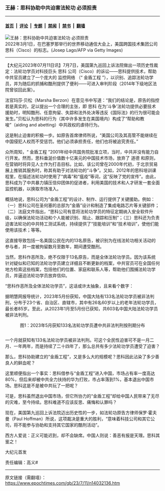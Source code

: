 ### 王赫：思科协助中共迫害法轮功 必须担责

---

#### [首页](../../../..?n14032136) &nbsp;|&nbsp; [评论](../../../../../epoch-comment?n14032136) &nbsp;|&nbsp; [专题](../../../../../epoch-special?n14032136) &nbsp;|&nbsp; [禁闻](../../../../../epoch-news?n14032136) &nbsp;|&nbsp; [禁书](../../../../../books?n14032136) &nbsp;|&nbsp; [翻墙](https://github.com/gfw-breaker/nogfw/blob/master/README.md?n14032136)


<div><img alt="王赫：思科协助中共迫害法轮功 必须担责" class="attachment-djy_600_400 size-djy_600_400 wp-post-image" src="https://i.epochtimes.com/assets/uploads/2023/07/id14032148-GettyImages-1238848373-.jpeg"/>
<div class="caption">
 2022年3月1日，在巴塞罗那举行的世界移动通信大会上，美国跨国技术集团公司思科（Cisco）的标志。(Josep Lago/AFP via Getty Images)
</div></div><hr/><div class="post_content" id="artbody" itemprop="articleBody">
 <!-- article content begin -->
 <p>
  【大纪元2023年07月11日讯】7月7日，美国第九巡回上诉法院做出一项历史性裁定：法轮功学员对科技巨头
  <ok href="https://www.epochtimes.com/gb/tag/%E6%80%9D%E7%A7%91.html">
   思科
  </ok>
  公司（Cisco）的诉讼——思科提供技术，帮助中共官员建立了一个庞大的
  <ok href="https://www.epochtimes.com/gb/tag/%E7%9B%91%E6%8E%A7%E7%BD%91%E7%BB%9C.html">
   监控网络
  </ok>
  （“
  <ok href="https://www.epochtimes.com/gb/tag/%E9%87%91%E7%9B%BE%E5%B7%A5%E7%A8%8B.html">
   金盾工程
  </ok>
  ”），以识别、追踪法轮功学员，并为随后的抓捕和酷刑提供了便利——可进入审判阶段（2014年下级地区法院曾驳回此案）。
 </p>
 <p>
  法官玛莎‧贝松（Marsha Berzon）在意见书中写道：“我们的结论是，原告的指控若是真实的，足以提出一个合理的主张，即
  <ok href="https://www.epochtimes.com/gb/tag/%E6%80%9D%E7%A7%91.html">
   思科
  </ok>
  在为‘斗争’法轮功提供必要技术援助时，明知酷刑、任意拘留、失踪和法外处决等违反《国际法》的行为很可能会发生。”贝松认为思科的行为（其中许多发生在美国境内）构成了“帮助和教唆”（aiding and abetting）中共政权的虐待行为。
 </p>
 <p>
  这是制止迫害的积极一步。如原告首席律师所说，“美国公司及其高管不能继续在中国侵犯人权而不受惩罚。他们必须承担责任，他们也将被追究责任。”
 </p>
 <p>
  众所周知，“
  <ok href="https://www.epochtimes.com/gb/tag/%E9%87%91%E7%9B%BE%E5%B7%A5%E7%A8%8B.html">
   金盾工程
  </ok>
  ”2001年经中共国务院批准立项，当时，中共并没有能力自行开发。然而，思科垂涎价值数十亿美元的中国技术市场，放弃了
  <ok href="https://www.epochtimes.com/gb/tag/%E9%81%93%E5%BE%B7.html">
   道德
  </ok>
  和原则，在营销时将异见人士作为打击目标。比如，该公司曾在2000年代初，于北京贸易展上推销其服务时，称其有助于对法轮功的“斗争”。又如，2012年的思科培训课程里，在描述法轮功时使用了“病毒”和“瘟疫”等词，这“反映了党的宣传”。由此，思科成为了中共暴力镇压信仰团体的促进者，利用美国的技术和人才研发一套全面监控机器，以换取市场准入。
 </p>
 <p>
  概括地说，思科公司为“金盾工程”的设计、制作、运行提供了关键援助。例如：（一）思科公司在圣何塞的总部为“金盾”设计和制造了集成电路芯片等关键部件；（二）法庭文件指出，“思科公司有意将法轮功学员的特征定期纳入安全软件升级，以确保法轮功活动和个人能被识别、阻止、跟踪和压制”；（三）思科还为负责迫害法轮功的中共特工测试系统，持续提供了“技能培训”和“技术培训”，使他们能使用该技术；等等。
 </p>
 <p>
  这直接导致包括一名美国公民在内的13名原告，被识别为在线法轮功相关活动的参与者，并一度被拘留数月至数年，期间遭受酷刑。
 </p>
 <p>
  当然，思科作恶所及，绝不仅限于13名原告，而是全体法轮功学员。因为该系统针对疑似和已知的法轮功学员建立详细且不断更新的档案，中共官员可在全国任何地方检索这些档案，包括他们的位置、家庭和联系人等，帮助他们围捕法轮功学员，并逼迫法轮功学员放弃信仰。
 </p>
 <p>
  “思科作恶所及全体法轮功学员”，这话或许太抽象，且来看个数字：
 </p>
 <p>
  据明慧网报导统计，2023年5月份获知，中国大陆有133名法轮功学员被非法判刑，分布于23个省、自治区、直辖市，其中有26名60岁以上的老年法轮功学员，最长者85岁。至此，从2023年1月至5月份已获知，共603名中国大陆法轮功学员被非法判刑。
 </p>
 <p style="text-align: center;">
  图1：2023年5月获知133名法轮功学员遭中共非法判刑按刑期分布
 </p>
 <p>
  <ok href="https://i.epochtimes.com/assets/uploads/2023/07/id14032139-6f55580d86e2de3b898dce82e72db4f2.png">
   <img alt="" class="size-large wp-image-14032139 aligncenter" src="https://i.epochtimes.com/assets/uploads/2023/07/id14032139-6f55580d86e2de3b898dce82e72db4f2-600x427.png"/>
  </ok>
 </p>
 <p>
  一个月就获知有133名法轮功学员被非法判刑。可这个全民性迫害可不是一月二月、一年两年，而是持续了二十四年了，那么总共有多少法轮功学员遭受了迫害？
 </p>
 <p>
  那么，思科协助建立的“金盾工程”，又是多么大的规模呢？思科因此沾染了多少善良人的鲜血呢？
 </p>
 <p>
  这里顺便指出一个事实：思科借参与“金盾工程”进入中国，市场占有率一度高达80%，但后来却被中共全力扶持的华为打败，市占率落到1%，基本退出中国市场。思科这是不是被中共玩了一把呢？
 </p>
 <p>
  可是，思科虽然退出中国市场，但它所协力的“金盾工程”却给中国人民带来了无尽的灾难，至今持续。思科难道不应该反思、痛悔和认罪吗？
 </p>
 <p>
  现在，美国第九巡回上诉法院迈出历史性的一步，如法轮功原告方律师保罗‧霍夫曼（Paul Hoffman）所说，这项裁决是重大的胜利，“意味着科技公司和其它公司，将不能参与协助和支持其它国家的酷刑活动”。
 </p>
 <p>
  西方人爱说：正义可能迟到，却不会缺席。中国人则说：善恶有报是天理。思科其鉴之！
 </p>
 <p>
  大纪元首发
 </p>
 <p>
  责任编辑：高义#
 </p>
 <!-- article content end -->
 <div id="below_article_ad">
 </div>
</div>


---

原文链接（需翻墙）：https://www.epochtimes.com/gb/23/7/11/n14032136.htm